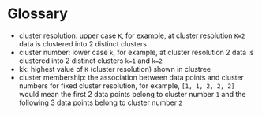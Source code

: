# Glossary

* cluster resolution: upper case `K`, for example, at cluster resolution `K=2` data is clustered into 2 distinct clusters
* cluster number: lower case `k`, for example, at cluster resolution 2 data is clustered into 2 distinct clusters `k=1` and `k=2`
* kk: highest value of `K` (cluster resolution) shown in clustree
* cluster membership: the association between data points and cluster numbers for fixed cluster resolution, for example, `[1, 1, 2, 2, 2]` would mean the first 2 data points belong to cluster number `1` and the following 3 data points belong to cluster number `2`